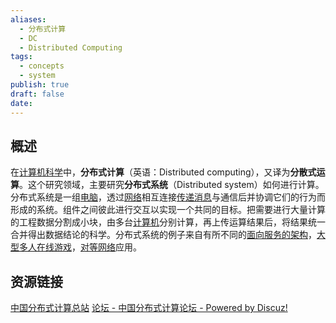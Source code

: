 ```yaml
---
aliases:
  - 分布式计算
  - DC
  - Distributed Computing
tags:
  - concepts
  - system
publish: true
draft: false
date:
---
```


## 概述

在[计算机科学](https://zh.wikipedia.org/wiki/%E8%A8%88%E7%AE%97%E6%A9%9F%E7%A7%91%E5%AD%B8 "计算机科学")中，**分布式计算**（英语：Distributed computing），又译为**分散式运算**。这个研究领域，主要研究**分布式系统**（Distributed system）如何进行计算。分布式系统是一组[电脑](https://zh.wikipedia.org/wiki/%E9%9B%BB%E5%AD%90%E8%A8%88%E7%AE%97%E6%A9%9F "电子计算机")，透过[网络](https://zh.wikipedia.org/wiki/%E8%A8%88%E7%AE%97%E6%A9%9F%E7%B6%B2%E7%B5%A1 "计算机网络")相互连接[传递消息](https://zh.wikipedia.org/wiki/%E8%A8%8A%E6%81%AF%E5%82%B3%E9%81%9E_(%E8%BB%9F%E9%AB%94) "消息传递 (软件)")与通信后并协调它们的行为而形成的系统。组件之间彼此进行交互以实现一个共同的目标。把需要进行大量计算的工程数据分割成小块，由多台[计算机](https://zh.wikipedia.org/wiki/%E9%9B%BB%E5%AD%90%E8%A8%88%E7%AE%97%E6%A9%9F "电子计算机")分别计算，再上传运算结果后，将结果统一合并得出数据结论的科学。分布式系统的例子来自有所不同的[面向服务的架构](https://zh.wikipedia.org/wiki/%E9%9D%A2%E5%90%91%E6%9C%8D%E5%8A%A1%E7%9A%84%E6%9E%B6%E6%9E%84 "面向服务的架构")，[大型多人在线游戏](https://zh.wikipedia.org/wiki/%E5%A4%A7%E5%9E%8B%E5%A4%9A%E4%BA%BA%E7%B7%9A%E4%B8%8A%E9%81%8A%E6%88%B2 "大型多人在线游戏")，[对等网络](https://zh.wikipedia.org/wiki/%E5%AF%B9%E7%AD%89%E7%BD%91%E7%BB%9C "对等网络")应用。


## 资源链接

[中国分布式计算总站](https://www.equn.com/wiki/%E9%A6%96%E9%A1%B5)
[论坛 -  中国分布式计算论坛 -  Powered by Discuz!](https://www.equn.com/forum/)

